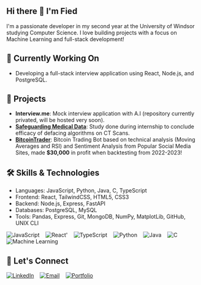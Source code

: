 ## Hi there 👋 I'm Fied

I'm a passionate developer in my second year at the University of Windsor studying Computer Science. I love building projects with a focus on Machine Learning and full-stack development!


## 🔭 Currently Working On
- Developing a full-stack interview application using React, Node.js, and PostgreSQL.



## 🚀 Projects
- **Interview.me**: Mock interview application with A.I (repository currently privated, will be hosted very soon).
- **[Safeguarding Medical Data](https://github.com/FiedElahreshProjects/GlendorInternship_Summer2024)**: Study done during internship to conclude efficacy of defacing algorithms on CT Scans.
- **[BitcoinTrader](https://github.com/FiedElahreshProjects/BitcoinTrader)**: Bitcoin Trading Bot based on technical analysis (Moving Averages and RSI) and Sentiment Analysis from Popular Social Media Sites, made **$30,000** in profit when backtesting from 2022-2023!

## 🛠 Skills & Technologies
- Languages: JavaScript, Python, Java, C, TypeScript
- Frontend: React, TailwindCSS, HTML5, CSS3
- Backend: Node.js, Express, FastAPI
- Databases: PostgreSQL, MySQL
- Tools: Pandas, Express, Git, MongoDB, NumPy, MatplotLib, GitHub, UNIX CLI

![JavaScript](https://img.shields.io/badge/-JavaScript-F7DF1E?logo=javascript&logoColor=black&style=flat-square)
&nbsp;&nbsp;
![React](https://img.shields.io/badge/-React-61DAFB?logo=react&logoColor=white&style=flat-square)'
&nbsp;&nbsp;
![TypeScript](https://img.shields.io/badge/-TypeScript-007ACC?logo=typescript&logoColor=white&style=flat-square)
&nbsp;&nbsp;
![Python](https://img.shields.io/badge/-Python-3776AB?logo=python&logoColor=white&style=flat-square)
&nbsp;&nbsp;
![Java](https://img.shields.io/badge/-Java-007396?logo=java&logoColor=white&style=flat-square)
&nbsp;&nbsp;
![C](https://img.shields.io/badge/-C-A8B9CC?logo=c&logoColor=white&style=flat-square)
&nbsp;&nbsp;
![Machine Learning](https://img.shields.io/badge/-Machine%20Learning-102230?logo=machine-learning&logoColor=white&style=flat-square)


## 🤝 Let's Connect
[![LinkedIn](https://img.shields.io/badge/-LinkedIn-blue?style=flat-square&logo=Linkedin&logoColor=white)](https://www.linkedin.com/in/fied-elahresh-8b2907294/)
&nbsp;&nbsp;
[![Email](https://img.shields.io/badge/-Email-D14836?style=flat-square&logo=Gmail&logoColor=white)](mailto:elahres1@uwindsor.ca)
&nbsp;&nbsp;
[![Portfolio](https://img.shields.io/badge/-Portfolio-000000?style=flat-square&logo=About.me&logoColor=white)](https://elahresh.netlify.app/)


